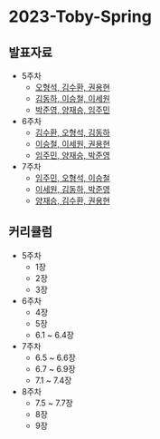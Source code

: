# 2023-Toby-Spring

## 발표자료
- 5주차
  - [오형석, 김수환, 권용현](https://github.com/LandvibeDev/2023-Toby-Spring/issues/1)
  - [김동하, 이승철, 이세원](https://github.com/LandvibeDev/2023-Toby-Spring/issues/2)
  - [박준영, 양재승, 임주민](https://github.com/LandvibeDev/2023-Toby-Spring/issues/3)
- 6주차
  - [김수환, 오형석, 김동하](https://github.com/LandvibeDev/2023-Toby-Spring/issues/4)
  - [이승철, 이세원, 권용현](https://github.com/LandvibeDev/2023-Toby-Spring/issues/5)
  - [임주민, 양재승, 박준영](https://github.com/LandvibeDev/2023-Toby-Spring/issues/6)
- 7주차
  - [임주민, 오형석, 이승철](https://github.com/LandvibeDev/2023-Toby-Spring/issues/7)
  - [이세원, 김동하, 박준영](https://github.com/LandvibeDev/2023-Toby-Spring/issues/8)
  - [양재승, 김수환, 권용현](https://github.com/LandvibeDev/2023-Toby-Spring/issues/9)    

## 커리큘럼
- 5주차
  - 1장
  - 2장
  - 3장
- 6주차
  - 4장
  - 5장
  - 6.1 ~ 6.4장
- 7주차
  - 6.5 ~ 6.6장
  - 6.7 ~ 6.9장
  - 7.1 ~ 7.4장
- 8주차
  - 7.5 ~ 7.7장
  - 8장
  - 9장    

